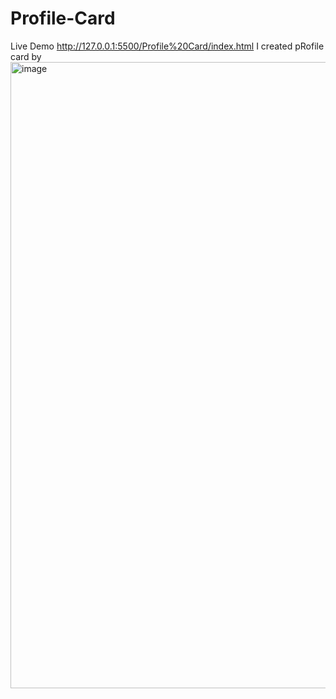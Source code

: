 # Profile-Card
Live Demo http://127.0.0.1:5500/Profile%20Card/index.html I created pRofile card by
<img width="1919" height="1002" alt="image" src="https://github.com/user-attachments/assets/17aeecb0-27d5-4200-9167-ae88e157f25d" />

